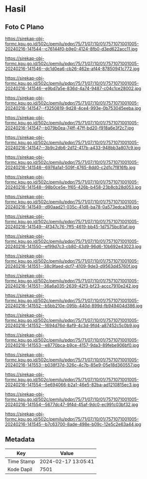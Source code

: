 # Hasil

## Foto C Plano

https://sirekap-obj-formc.kpu.go.id/502c/pemilu/pdpr/75/71/07/10/01/7571071001005-20240216-141544--c76144f0-b9e0-4124-8fb0-d3ed622acc11.jpg

https://sirekap-obj-formc.kpu.go.id/502c/pemilu/pdpr/75/71/07/10/01/7571071001005-20240216-141546--dc1d0ea6-cb26-462e-af44-87850941c772.jpg

https://sirekap-obj-formc.kpu.go.id/502c/pemilu/pdpr/75/71/07/10/01/7571071001005-20240216-141546--e9bd7a5e-836d-4a74-9487-c04c1ce28002.jpg

https://sirekap-obj-formc.kpu.go.id/502c/pemilu/pdpr/75/71/07/10/01/7571071001005-20240216-141547--f3250819-9d28-4ce4-993e-0b753045eeba.jpg

https://sirekap-obj-formc.kpu.go.id/502c/pemilu/pdpr/75/71/07/10/01/7571071001005-20240216-141547--b079b0ea-74ff-47ff-bd20-f918a6e3f2c7.jpg

https://sirekap-obj-formc.kpu.go.id/502c/pemilu/pdpr/75/71/07/10/01/7571071001005-20240216-141547--3b9c2db6-2d12-417b-a433-948bb3a807c9.jpg

https://sirekap-obj-formc.kpu.go.id/502c/pemilu/pdpr/75/71/07/10/01/7571071001005-20240216-141548--6976a1a1-509f-4765-8dd0-c2d1c7f816fb.jpg

https://sirekap-obj-formc.kpu.go.id/502c/pemilu/pdpr/75/71/07/10/01/7571071001005-20240216-141548--98b0ce5e-1f65-426b-b458-23b8cb28d053.jpg

https://sirekap-obj-formc.kpu.go.id/502c/pemilu/pdpr/75/71/07/10/01/7571071001005-20240216-141549--d90aad21-035c-41d8-ba78-0a573edca3f8.jpg

https://sirekap-obj-formc.kpu.go.id/502c/pemilu/pdpr/75/71/07/10/01/7571071001005-20240216-141549--4f347c76-7ff5-4619-bb45-1d7575bc81af.jpg

https://sirekap-obj-formc.kpu.go.id/502c/pemilu/pdpr/75/71/07/10/01/7571071001005-20240216-141550--ef99d7c3-cb80-43d9-96d6-10b692e43023.jpg

https://sirekap-obj-formc.kpu.go.id/502c/pemilu/pdpr/75/71/07/10/01/7571071001005-20240216-141551--38c9faed-dcf7-4109-9de3-d9563d45760f.jpg

https://sirekap-obj-formc.kpu.go.id/502c/pemilu/pdpr/75/71/07/10/01/7571071001005-20240216-141551--36a6a035-2639-42f3-bf23-accc7910e242.jpg

https://sirekap-obj-formc.kpu.go.id/502c/pemilu/pdpr/75/71/07/10/01/7571071001005-20240216-141552--b5bb210e-095b-440d-899d-fb949404d386.jpg

https://sirekap-obj-formc.kpu.go.id/502c/pemilu/pdpr/75/71/07/10/01/7571071001005-20240216-141552--1694d76d-8af9-4c3d-9fd4-a87452c5c0b9.jpg

https://sirekap-obj-formc.kpu.go.id/502c/pemilu/pdpr/75/71/07/10/01/7571071001005-20240216-141553--e8770bca-b9ce-4157-9da3-89febe906bf0.jpg

https://sirekap-obj-formc.kpu.go.id/502c/pemilu/pdpr/75/71/07/10/01/7571071001005-20240216-141553--b038f37d-326c-4c7b-85e9-05e18d360557.jpg

https://sirekap-obj-formc.kpu.go.id/502c/pemilu/pdpr/75/71/07/10/01/7571071001005-20240216-141554--5e694066-b2a1-46e5-82ba-ad1210815ec3.jpg

https://sirekap-obj-formc.kpu.go.id/502c/pemilu/pdpr/75/71/07/10/01/7571071001005-20240216-141554--5677dc47-9f4d-45af-9dc0-ec991c03bf32.jpg

https://sirekap-obj-formc.kpu.go.id/502c/pemilu/pdpr/75/71/07/10/01/7571071001005-20240216-141545--b7c63700-8ade-498e-b09c-12e5c2e63a44.jpg


## Metadata

| Key        | Value               |
| ---------- | ------------------- |
| Time Stamp | 2024-02-17 13:05:41 |
| Kode Dapil | 7501                |



